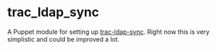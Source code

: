 # trac_ldap_sync

A Puppet module for setting up 
[trac-ldap-sync](https://github.com/mattock/trac-ldap-sync). Right now this is 
very simplistic and could be improved a lot.
